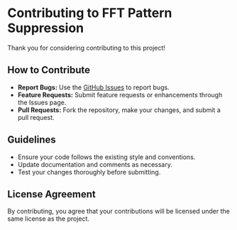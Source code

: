 # Contributing to FFT Pattern Suppression

Thank you for considering contributing to this project!

## How to Contribute

- **Report Bugs:** Use the [GitHub Issues](https://github.com/your_username/FFT-Pattern-Suppression/issues) to report bugs.
- **Feature Requests:** Submit feature requests or enhancements through the Issues page.
- **Pull Requests:** Fork the repository, make your changes, and submit a pull request.

## Guidelines

- Ensure your code follows the existing style and conventions.
- Update documentation and comments as necessary.
- Test your changes thoroughly before submitting.

## License Agreement

By contributing, you agree that your contributions will be licensed under the same license as the project.

